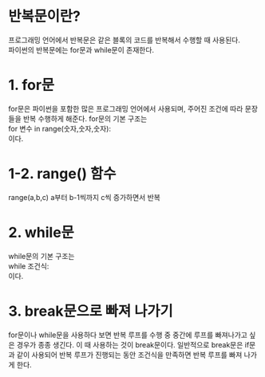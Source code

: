 # 반복문이란?
프로그래밍 언어에서 반복문은 같은 블록의 코드를 반복해서 수행할 때 사용된다.  
파이썬의 반복문에는 for문과 while문이 존재한다.  
# 1. for문
for문은 파이썬을 포함한 많은 프로그래밍 언어에서 사용되며, 주어진 조건에 따라 문장들을 반복 수행하게 해준다.
for문의 기본 구조는  
for 변수 in range(숫자,숫자,숫자):  
이다.  
# 1-2. range() 함수
range(a,b,c) a부터 b-1씩까지 c씩 증가하면서 반복
# 2. while문
while문의 기본 구조는  
while 조건식:  
이다.  
# 3. break문으로 빠져 나가기
for문이나 while문을 사용하다 보면 반복 루프를 수행 중 중간에 루프를 빠져나가고 싶은 경우가 종종 생긴다. 이 때 사용하는 것이 break문이다. 일반적으로 break문은 if문과 같이 사용되어 반복 루프가 진행되는 동안 조건식을 만족하면 반복 루프를 빠져 나가게 한다.
